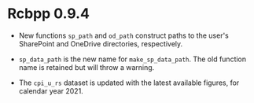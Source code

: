 # Rcbpp 0.9.4

- New functions `sp_path` and `od_path` construct paths to the user's SharePoint and OneDrive directories, respectively. 

- `sp_data_path` is the new name for `make_sp_data_path`. The old function name is retained but will throw a warning.

- The `cpi_u_rs` dataset is updated with the latest available figures, for calendar year 2021.

